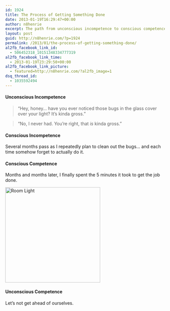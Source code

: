 ```yaml
---
id: 1924
title: The Process of Getting Something Done
date: 2013-01-19T16:29:47+00:00
author: n8henrie
excerpt: The path from unconscious incompetence to conscious competence in three easy payments of $19.95.
layout: post
guid: http://n8henrie.com/?p=1924
permalink: /2013/01/the-process-of-getting-something-done/
al2fb_facebook_link_id:
  - 506452318_10151348334777319
al2fb_facebook_link_time:
  - 2013-01-19T23:29:50+00:00
al2fb_facebook_link_picture:
  - featured=http://n8henrie.com/?al2fb_image=1
dsq_thread_id:
  - 1035592494
---
```

#### Unconscious Incompetence

> “Hey, honey… have you ever noticed those bugs in the glass cover over your light? It’s kinda gross.”
  
> <!--more-->
> 
> “No, I never had. You’re right, that _is_ kinda gross.”

#### Conscious Incompetence

Several months pass as I repeatedly plan to clean out the bugs… and each time somehow forget to actually do it.

#### Conscious Competence

Months and months later, I finally spent the 5 minutes it took to get the job done.
  
[<img src="http://n8henrie.com/wp-content/uploads/2013/01/20130119_IMG_8081-11-300x300.jpg" alt="Room Light" width="300" height="300" class="aligncenter size-medium wp-image-1986" srcset="http://n8henrie.com/wp-content/uploads/2013/01/20130119_IMG_8081-11-300x300.jpg 300w, http://n8henrie.com/wp-content/uploads/2013/01/20130119_IMG_8081-11-150x150.jpg 150w, http://n8henrie.com/wp-content/uploads/2013/01/20130119_IMG_8081-11-1024x1024.jpg 1024w, http://n8henrie.com/wp-content/uploads/2013/01/20130119_IMG_8081-11-125x125.jpg 125w" sizes="(max-width: 300px) 100vw, 300px" />](http://n8henrie.com/wp-content/uploads/2013/01/20130119_IMG_8081-11.jpg)

#### Unconscious Competence

Let’s not get ahead of ourselves.